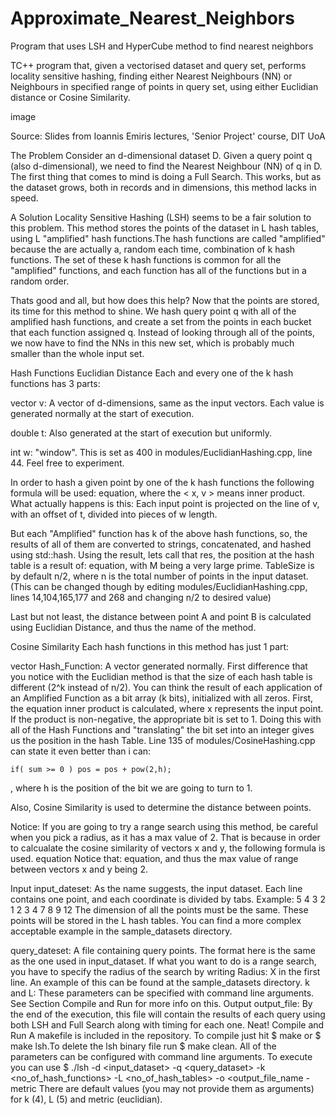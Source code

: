 # Approximate_Nearest_Neighbors
Program that uses LSH and HyperCube method to find nearest neighbors

TC++ program that, given a vectorised dataset and query set, performs locality sensitive hashing, finding either Nearest Neighbours (NN) or Neighbours in specified range of points in query set, using either Euclidian distance or Cosine Similarity.

image

Source: Slides from Ioannis Emiris lectures, 'Senior Project' course, DIT UoA

The Problem
Consider an d-dimensional dataset D. Given a query point q (also d-dimensional), we need to find the Nearest Neighbour (NN) of q in D. The first thing that comes to mind is doing a Full Search. This works, but as the dataset grows, both in records and in dimensions, this method lacks in speed.

A Solution
Locality Sensitive Hashing (LSH) seems to be a fair solution to this problem. This method stores the points of the dataset in L hash tables, using L "amplified" hash functions.The hash functions are called "amplified" because the are actually a, random each time, combination of k hash functions. The set of these k hash functions is common for all the "amplified" functions, and each function has all of the functions but in a random order.

Thats good and all, but how does this help?
Now that the points are stored, its time for this method to shine. We hash query point q with all of the amplified hash functions, and create a set from the points in each bucket that each function assigned q. Instead of looking through all of the points, we now have to find the NNs in this new set, which is probably much smaller than the whole input set.

Hash Functions
Euclidian Distance
Each and every one of the k hash functions has 3 parts:

vector v: A vector of d-dimensions, same as the input vectors. Each value is generated normally at the start of execution.

double t: Also generated at the start of execution but uniformly.

int w: "window". This is set as 400 in modules/EuclidianHashing.cpp, line 44. Feel free to experiment.

In order to hash a given point by one of the k hash functions the following formula will be used: equation, where the < x, v > means inner product. What actually happens is this: Each input point is projected on the line of v, with an offset of t, divided into pieces of w length.

But each "Amplified" function has k of the above hash functions, so, the results of all of them are converted to strings, concatenated, and hashed using std::hash. Using the result, lets call that res, the position at the hash table is a result of: equation, with M being a very large prime. TableSize is by default n/2, where n is the total number of points in the input dataset. (This can be changed though by editing modules/EuclidianHashing.cpp, lines 14,104,165,177 and 268 and changing n/2 to desired value)

Last but not least, the distance between point A and point B is calculated using Euclidian Distance, and thus the name of the method.

Cosine Similarity
Each hash functions in this method has just 1 part:

vector Hash_Function: A vector generated normally.
First difference that you notice with the Euclidian method is that the size of each hash table is different (2^k instead of n/2). You can think the result of each application of an Amplified Function as a bit array (k bits), initialized with all zeros. First, the equation inner product is calculated, where x represents the input point. If the product is non-negative, the appropriate bit is set to 1. Doing this with all of the Hash Functions and "translating" the bit set into an integer gives us the position in the hash Table. Line 135 of modules/CosineHashing.cpp can state it even better than i can:

    if( sum >= 0 ) pos = pos + pow(2,h);
, where h is the position of the bit we are going to turn to 1.

Also, Cosine Similarity is used to determine the distance between points.

Notice: If you are going to try a range search using this method, be careful when you pick a radius, as it has a max value of 2. That is because in order to calcualate the cosine similarity of vectors x and y, the following formula is used. equation Notice that: equation, and thus the max value of range between vectors x and y being 2.

Input
input_dateset: As the name suggests, the input dataset. Each line contains one point, and each coordinate is divided by tabs. Example:
5   4   3   2 
1   2   3   4 
7   8   9   12 
The dimension of all the points must be the same. These points will be stored in the L hash tables. You can find a more complex acceptable example in the sample_datasets directory.

query_dateset: A file containing query points. The format here is the same as the one used in input_dataset. If what you want to do is a range search, you have to specify the radius of the search by writing Radius: X in the first line. An example of this can be found at the sample_datasets directory.
k and L: These parameters can be specified with command line arguments. See Section Compile and Run for more info on this.
Output
output_file: By the end of the execution, this file will contain the results of each query using both LSH and Full Search along with timing for each one. Neat!
Compile and Run
A makefile is included in the repository. To compile just hit $ make or $ make lsh.To delete the lsh binary file run $ make clean.
All of the parameters can be configured with command line arguments. To execute you can use $ ./lsh -d <input_dataset> -q <query_dataset> -k <no_of_hash_functions> -L <no_of_hash_tables> -o <output_file_name -metric <euclidian or cosine> There are default values (you may not provide them as arguments) for k (4), L (5) and metric (euclidian).
